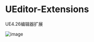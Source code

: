 # UEditor-Extensions
UE4.26编辑器扩展


![image](https://user-images.githubusercontent.com/90947622/204941203-f76f7449-d1a8-4549-b3c2-b84d485bb967.png)
